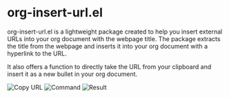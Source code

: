 # org-insert-url.el

org-insert-url.el is a lightweight package created to help you insert
external URLs into your org document with the webpage title. The package 
extracts the title from the webpage and inserts it into your org document 
with a hyperlink to the URL.

It also offers a function to directly take the URL from your clipboard
and insert it as a new bullet in your org document.

![Copy URL](https://raw.githubusercontent.com/ramprakash-94/org-insert-url.el/master/screnshots/1.png)
![Command](https://raw.githubusercontent.com/ramprakash-94/org-insert-url.el/master/screnshots/2.png)
![Result](https://raw.githubusercontent.com/ramprakash-94/org-insert-url.el/master/screnshots/3.png)


